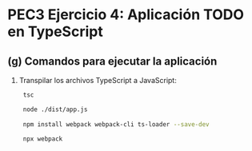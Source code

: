 # PEC3 Ejercicio 4: Aplicación TODO en TypeScript

## (g) Comandos para ejecutar la aplicación

1. Transpilar los archivos TypeScript a JavaScript:
   ```bash
    tsc

    node ./dist/app.js
    
    npm install webpack webpack-cli ts-loader --save-dev
    
    npx webpack
